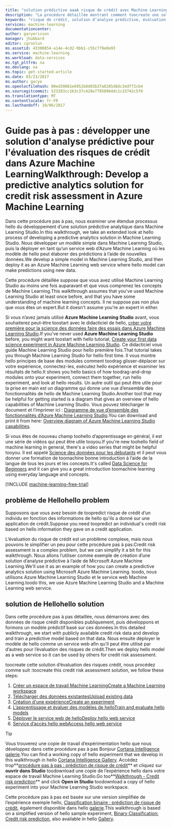 ```yaml
---
title: "solution prédictive aaaA risque de crédit avec Machine Learning | Documents Microsoft"
description: "La procédure détaillée montrant comment toocreate une solution prédictive analytique pour crédit l’évaluation des risques dans Azure Machine Learning Studio."
keywords: "risque de crédit, solution d’analyse prédictive, évaluation des risques"
services: machine-learning
documentationcenter: 
author: garyericson
manager: jhubbard
editor: cgronlun
ms.assetid: 43300854-a14e-4cd2-9bb1-c55c779e0e93
ms.service: machine-learning
ms.workload: data-services
ms.tgt_pltfrm: na
ms.devlang: na
ms.topic: get-started-article
ms.date: 03/23/2017
ms.author: garye
ms.openlocfilehash: 00ed39081e6952b8d03b37a8285d8dc3ddff2cb4
ms.sourcegitcommit: 523283cc1b3c37c428e77850964dc1c33742c5f0
ms.translationtype: MT
ms.contentlocale: fr-FR
ms.lasthandoff: 10/06/2017
---
```

# <a name="walkthrough-develop-a-predictive-analytics-solution-for-credit-risk-assessment-in-azure-machine-learning"></a><span data-ttu-id="5a3e9-104">Guide pas à pas : développer une solution d'analyse prédictive pour l'évaluation des risques de crédit dans Azure Machine Learning</span><span class="sxs-lookup"><span data-stu-id="5a3e9-104">Walkthrough: Develop a predictive analytics solution for credit risk assessment in Azure Machine Learning</span></span>

<span data-ttu-id="5a3e9-105">Dans cette procédure pas à pas, nous examiner une étendue processus hello du développement d’une solution prédictive analytique dans Machine Learning Studio.</span><span class="sxs-lookup"><span data-stu-id="5a3e9-105">In this walkthrough, we take an extended look at hello process of developing a predictive analytics solution in Machine Learning Studio.</span></span> <span data-ttu-id="5a3e9-106">Nous développer un modèle simple dans Machine Learning Studio, puis la déployer en tant qu’un service web d’Azure Machine Learning où les modèle de hello peut élaborer des prédictions à l’aide de nouvelles données.</span><span class="sxs-lookup"><span data-stu-id="5a3e9-106">We develop a simple model in Machine Learning Studio, and then deploy it as an Azure Machine Learning web service where hello model can make predictions using new data.</span></span> 

<span data-ttu-id="5a3e9-107">Cette procédure détaillée suppose que vous avez utilisé Machine Learning Studio au moins une fois auparavant et que vous comprenez les concepts de Machine Learning.</span><span class="sxs-lookup"><span data-stu-id="5a3e9-107">This walkthrough assumes that you've used Machine Learning Studio at least once before, and that you have some understanding of machine learning concepts.</span></span> <span data-ttu-id="5a3e9-108">Il ne suppose pas non plus que vous êtes un expert.</span><span class="sxs-lookup"><span data-stu-id="5a3e9-108">But it doesn't assume you're an expert in either.</span></span>

<span data-ttu-id="5a3e9-109">Si vous n’avez jamais utilisé **Azure Machine Learning Studio** avant, vous souhaiterez peut-être toostart avec le didacticiel de hello, [créer votre première pour la science des données faire des essais dans Azure Machine Learning Studio](machine-learning-create-experiment.md).</span><span class="sxs-lookup"><span data-stu-id="5a3e9-109">If you've never used **Azure Machine Learning Studio** before, you might want toostart with hello tutorial, [Create your first data science experiment in Azure Machine Learning Studio](machine-learning-create-experiment.md).</span></span> <span data-ttu-id="5a3e9-110">Ce didacticiel vous guide Machine Learning Studio pour hello première fois.</span><span class="sxs-lookup"><span data-stu-id="5a3e9-110">That tutorial takes you through Machine Learning Studio for hello first time.</span></span> <span data-ttu-id="5a3e9-111">Il vous montre hello principes de base des modules comment toodrag glisser-déplacer sur votre expérience, connectez-les, exécutez hello expérience et examiner les résultats de hello.</span><span class="sxs-lookup"><span data-stu-id="5a3e9-111">It shows you hello basics of how toodrag-and-drop modules onto your experiment, connect them together, run hello experiment, and look at hello results.</span></span> <span data-ttu-id="5a3e9-112">Un autre outil qui peut être utile pour la prise en main est un diagramme qui donne une vue d’ensemble des fonctionnalités de hello de Machine Learning Studio.</span><span class="sxs-lookup"><span data-stu-id="5a3e9-112">Another tool that may be helpful for getting started is a diagram that gives an overview of hello capabilities of Machine Learning Studio.</span></span> <span data-ttu-id="5a3e9-113">Vous pouvez télécharger le document et l’imprimer ici : [Diagramme de vue d’ensemble des fonctionnalités d’Azure Machine Learning Studio](machine-learning-studio-overview-diagram.md).</span><span class="sxs-lookup"><span data-stu-id="5a3e9-113">You can download and print it from here: [Overview diagram of Azure Machine Learning Studio capabilities](machine-learning-studio-overview-diagram.md).</span></span>
 
<span data-ttu-id="5a3e9-114">Si vous êtes de nouveau champ toohello d’apprentissage en général, il est une série de vidéos qui peut être utile tooyou.</span><span class="sxs-lookup"><span data-stu-id="5a3e9-114">If you're new toohello field of machine learning in general, there's a video series that might be helpful tooyou.</span></span> <span data-ttu-id="5a3e9-115">Il est appelé [Science des données pour les débutants](machine-learning-data-science-for-beginners-the-5-questions-data-science-answers.md) et il peut vous donner une formation de toomachine bonne introduction à l’aide de la langue de tous les jours et les concepts.</span><span class="sxs-lookup"><span data-stu-id="5a3e9-115">It's called [Data Science for Beginners](machine-learning-data-science-for-beginners-the-5-questions-data-science-answers.md) and it can give you a great introduction toomachine learning using everyday language and concepts.</span></span>


[!INCLUDE [machine-learning-free-trial](../../includes/machine-learning-free-trial.md)]
 

## <a name="hello-problem"></a><span data-ttu-id="5a3e9-116">problème de Hello</span><span class="sxs-lookup"><span data-stu-id="5a3e9-116">hello problem</span></span>

<span data-ttu-id="5a3e9-117">Supposons que vous avez besoin de toopredict risque de crédit d’un individu en fonction des informations de hello qu'ils a donné sur une application de crédit.</span><span class="sxs-lookup"><span data-stu-id="5a3e9-117">Suppose you need toopredict an individual's credit risk based on hello information they gave on a credit application.</span></span>  

<span data-ttu-id="5a3e9-118">L’évaluation du risque de crédit est un problème complexe, mais nous pouvons le simplifier un peu pour cette procédure pas à pas.</span><span class="sxs-lookup"><span data-stu-id="5a3e9-118">Credit risk assessment is a complex problem, but we can simplify it a bit for this walkthrough.</span></span> <span data-ttu-id="5a3e9-119">Nous allons l’utiliser comme exemple de création d’une solution d’analyse prédictive à l’aide de Microsoft Azure Machine Learning.</span><span class="sxs-lookup"><span data-stu-id="5a3e9-119">We'll use it as an example of how you can create a predictive analytics solution using Microsoft Azure Machine Learning.</span></span> <span data-ttu-id="5a3e9-120">toodo, nous utilisons Azure Machine Learning Studio et le service web Machine Learning.</span><span class="sxs-lookup"><span data-stu-id="5a3e9-120">toodo this, we use Azure Machine Learning Studio and a Machine Learning web service.</span></span>  

## <a name="hello-solution"></a><span data-ttu-id="5a3e9-121">solution de Hello</span><span class="sxs-lookup"><span data-stu-id="5a3e9-121">hello solution</span></span>

<span data-ttu-id="5a3e9-122">Dans cette procédure pas à pas détaillée, nous démarrons avec des données de risque crédit disponibles publiquement, puis développons et formons un modèle prédictif basé sur ces données.</span><span class="sxs-lookup"><span data-stu-id="5a3e9-122">In this detailed walkthrough, we start with publicly available credit risk data and develop and train a predictive model based on that data.</span></span> <span data-ttu-id="5a3e9-123">Nous ensuite déployer le modèle de hello comme un service web afin qu’il peut être utilisé par d’autres pour l’évaluation des risques de crédit.</span><span class="sxs-lookup"><span data-stu-id="5a3e9-123">Then we deploy hello model as a web service so it can be used by others for credit risk assessment.</span></span>

<span data-ttu-id="5a3e9-124">toocreate cette solution d’évaluation des risques crédit, nous procédez comme suit :</span><span class="sxs-lookup"><span data-stu-id="5a3e9-124">toocreate this credit risk assessment solution, we follow these steps:</span></span>  

1. [<span data-ttu-id="5a3e9-125">Créer un espace de travail Machine Learning</span><span class="sxs-lookup"><span data-stu-id="5a3e9-125">Create a Machine Learning workspace</span></span>](machine-learning-walkthrough-1-create-ml-workspace.md)
2. [<span data-ttu-id="5a3e9-126">Télécharger des données existantes</span><span class="sxs-lookup"><span data-stu-id="5a3e9-126">Upload existing data</span></span>](machine-learning-walkthrough-2-upload-data.md)
3. [<span data-ttu-id="5a3e9-127">Création d'une expérience</span><span class="sxs-lookup"><span data-stu-id="5a3e9-127">Create an experiment</span></span>](machine-learning-walkthrough-3-create-new-experiment.md)
4. [<span data-ttu-id="5a3e9-128">L’apprentissage et évaluer des modèles de hello</span><span class="sxs-lookup"><span data-stu-id="5a3e9-128">Train and evaluate hello models</span></span>](machine-learning-walkthrough-4-train-and-evaluate-models.md)
5. [<span data-ttu-id="5a3e9-129">Déployer le service web de hello</span><span class="sxs-lookup"><span data-stu-id="5a3e9-129">Deploy hello web service</span></span>](machine-learning-walkthrough-5-publish-web-service.md)
6. [<span data-ttu-id="5a3e9-130">Service d’accès hello web</span><span class="sxs-lookup"><span data-stu-id="5a3e9-130">Access hello web service</span></span>](machine-learning-walkthrough-6-access-web-service.md)

> [!TIP] 
> <span data-ttu-id="5a3e9-131">Vous trouverez une copie de travail d’expérimentation hello que nous développez dans cette procédure pas à pas Bonjour [Cortana Intelligence galerie](https://gallery.cortanaintelligence.com).</span><span class="sxs-lookup"><span data-stu-id="5a3e9-131">You can find a working copy of hello experiment that we develop in this walkthrough in hello [Cortana Intelligence Gallery](https://gallery.cortanaintelligence.com).</span></span> <span data-ttu-id="5a3e9-132">Accédez trop**[procédure pas à pas : prédiction de risque de crédit](https://gallery.cortanaintelligence.com/Experiment/Walkthrough-Credit-risk-prediction-1)**  et cliquez sur **ouvrir dans Studio** toodownload une copie de l’expérience hello dans votre espace de travail Machine Learning Studio.</span><span class="sxs-lookup"><span data-stu-id="5a3e9-132">Go too**[Walkthrough - Credit risk prediction](https://gallery.cortanaintelligence.com/Experiment/Walkthrough-Credit-risk-prediction-1)** and click **Open in Studio** toodownload a copy of hello experiment into your Machine Learning Studio workspace.</span></span>
> 
> <span data-ttu-id="5a3e9-133">Cette procédure pas à pas est basée sur une version simplifiée de l’expérience exemple hello, [Classification binaire : prédiction de risque de crédit](http://go.microsoft.com/fwlink/?LinkID=525270), également disponible dans hello [galerie](http://gallery.cortanaintelligence.com/).</span><span class="sxs-lookup"><span data-stu-id="5a3e9-133">This walkthrough is based on a simplified version of hello sample experiment, [Binary Classification: Credit risk prediction](http://go.microsoft.com/fwlink/?LinkID=525270), also available in hello [Gallery](http://gallery.cortanaintelligence.com/).</span></span>
